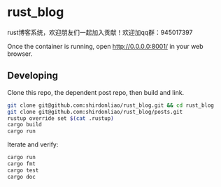 # rust_blog

rust博客系统，欢迎朋友们一起加入贡献！欢迎加qq群：945017397

Once the container is running, open http://0.0.0.0:8001/ in your web browser.

## Developing
Clone this repo, the dependent post repo, then build and link.

```sh
git clone git@github.com:shirdonliao/rust_blog.git && cd rust_blog
git clone git@github.com:shirdonliao/rust_blog/posts.git
rustup override set $(cat .rustup)
cargo build
cargo run
```

Iterate and verify:

```sh
cargo run
cargo fmt
cargo test
cargo doc
```

